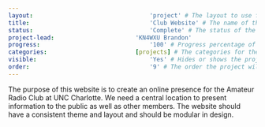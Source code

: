 ```yaml
---
layout:									'project' # The layout to use for the project page.
title:									'Club Website' # The name of the project.
status:									'Complete' # The status of the project. Should be one of 'Brainstorming', 'Designing', 'Building', 'Testing', 'Implementing', 'On-Hold', or 'Cancelled'.
project-lead:						'KN4WXU Brandon'
progress:								'100' # Progress percentage of the project.
categories:							[projects] # The categories for the project. Projects should always be 'projects'.
visible:								'Yes' # Hides or shows the project in feeds.
order:									'9' # The order the project will be shown in feeds.
---
```



The purpose of this website is to create an online presence for the Amateur Radio Club at UNC Charlotte.
We need a central location to present information to the public as well as other members.
The website should have a consistent theme and layout and should be modular in design.
